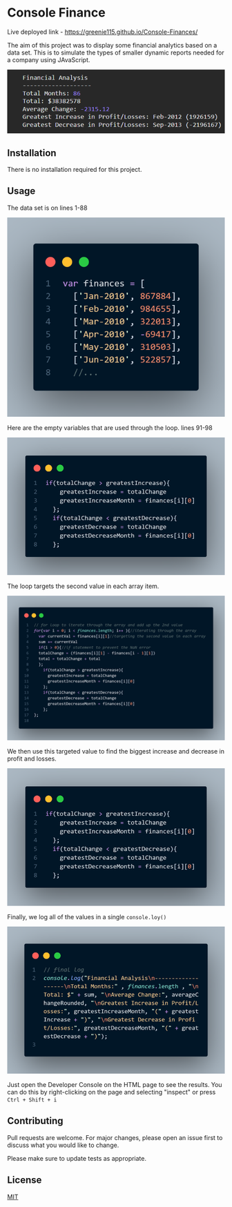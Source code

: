 # Console Finance

Live deployed link - https://greenie115.github.io/Console-Finances/

The aim of this project was to display some financial analytics based on a data set. This is to simulate the types of smaller dynamic reports needed for a company using JAvaScript. 

![dataset analysis console log](./assets/images/Screenshot%202023-10-22%20160120.png)

## Installation

There is no installation required for this project. 

## Usage

The data set is on lines 1-88

![code snippet of the dataset](./assets/images/dataset-snippet.png)

Here are the empty variables that are used through the loop. lines 91-98

![code snippet of empty variables](./assets/images/values-used-snippet.png)

The loop targets the second value in each array item. 

![code snippet of the loop](./assets/images/full-loop-snippet.png)

 We then use this targeted value to find the biggest increase and decrease in profit and losses. 

![code snippet of value being used](./assets/images/values-used-snippet.png)

Finally, we log all of the values in a single `console.loy()` 

![code snippet of the final console.log()](./assets/images/final-log-snippet.png)


Just open the Developer Console on the HTML page to see the results. You can do this by right-clicking on the page and selecting "inspect" or press `Ctrl + Shift + i`

## Contributing

Pull requests are welcome. For major changes, please open an issue first
to discuss what you would like to change.

Please make sure to update tests as appropriate.

## License

[MIT](https://choosealicense.com/licenses/mit/)